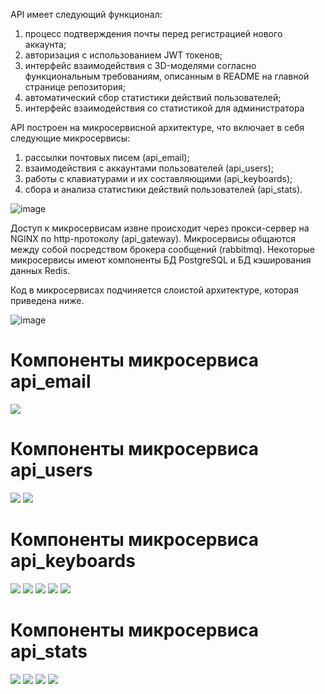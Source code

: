 API имеет следующий функционал:
1) процесс подтверждения почты перед регистрацией нового аккаунта;
2) авторизация с использованием JWT токенов;
3) интерфейс взаимодействия с 3D-моделями согласно функциональным
требованиям, описанным в README на главной странице репозитория;
4) автоматический сбор статистики действий пользователей;
5) интерфейс взаимодействия со статистикой для администратора

API построен на микросервисной архитектуре, что включает в себя следующие микросервисы:
1) рассылки почтовых писем (api_email);
2) взаимодействия с аккаунтами пользователей (api_users);
3) работы с клавиатурами и их составляющими (api_keyboards);
4) сбора и анализа статистики действий пользователей (api_stats).
   
![image](https://github.com/tovDmitrij/KeyLab/assets/86602542/2a7b5743-ead8-4028-a096-edd65d4bddac)

Доступ к микросервисам извне происходит через прокси-сервер на NGINX по http-протоколу (api_gateway). Микросервисы общаются между собой посредством брокера сообщений (rabbitmq). Некоторые микросервисы имеют компоненты БД PostgreSQL и БД кэширования данных Redis.

Код в микросервисах подчиняется слоистой архитектуре, которая приведена ниже.

![image](https://github.com/tovDmitrij/KeyLab/assets/86602542/8b1f2d5f-7e67-48a0-9c06-6e29c0f06a8f)

# Компоненты микросервиса api_email
<img src="https://github.com/tovDmitrij/keyboards/blob/main/docs/class/class_email_consumer.svg" />

# Компоненты микросервиса api_users
<img src="https://github.com/tovDmitrij/keyboards/blob/main/docs/class/class_verification_controller.svg" />

<img src="https://github.com/tovDmitrij/keyboards/blob/main/docs/class/class_user_controller.svg" />

# Компоненты микросервиса api_keyboards
<img src="https://github.com/tovDmitrij/keyboards/blob/main/docs/class/class_switch_controller.svg" />

<img src="https://github.com/tovDmitrij/keyboards/blob/main/docs/class/class_box_controller.svg" />

<img src="https://github.com/tovDmitrij/keyboards/blob/main/docs/class/class_keycap_controller.svg" />

<img src="https://github.com/tovDmitrij/keyboards/blob/main/docs/class/class_kit_controller.svg" />

<img src="https://github.com/tovDmitrij/keyboards/blob/main/docs/class/class_keyboard_controller.svg" />

# Компоненты микросервиса api_stats
<img src="https://github.com/tovDmitrij/keyboards/blob/main/docs/class/class_stat_consumer.svg" />

<img src="https://github.com/tovDmitrij/keyboards/blob/main/docs/class/class_interval_controller.svg" />

<img src="https://github.com/tovDmitrij/keyboards/blob/main/docs/class/class_activity_controller.svg" />

<img src="https://github.com/tovDmitrij/keyboards/blob/main/docs/class/class_stat_controller.svg" />
